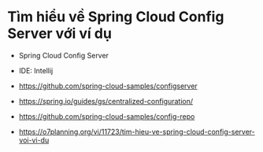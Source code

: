 # Tìm hiểu về Spring Cloud Config Server với ví dụ

- Spring Cloud Config Server

- IDE: Intellij
- https://github.com/spring-cloud-samples/configserver
- https://spring.io/guides/gs/centralized-configuration/
- https://github.com/spring-cloud-samples/config-repo
- https://o7planning.org/vi/11723/tim-hieu-ve-spring-cloud-config-server-voi-vi-du